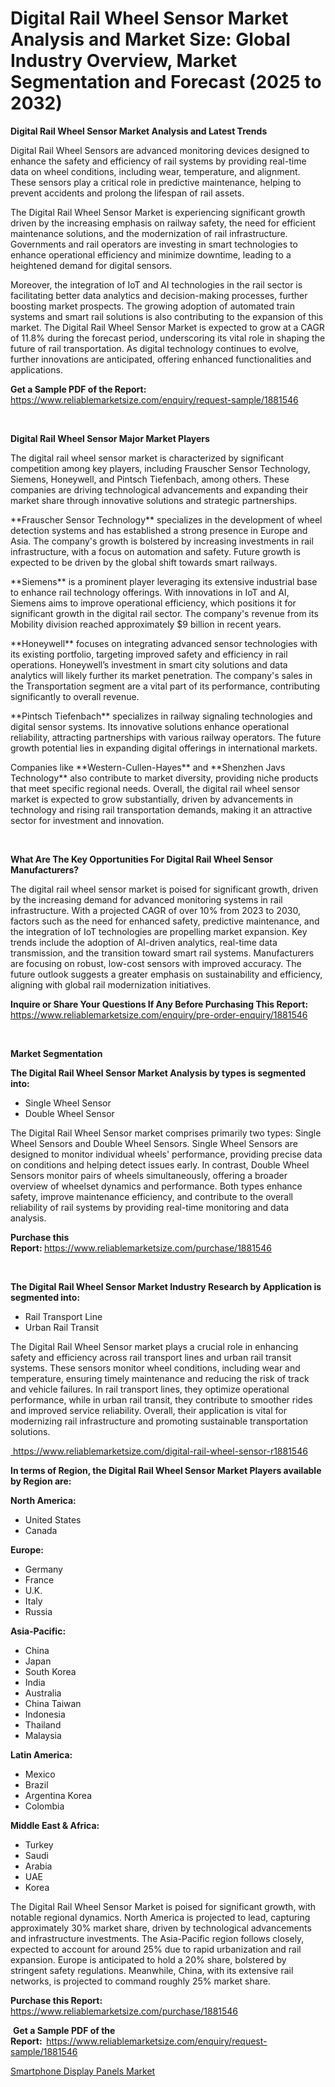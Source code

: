 <p><h1>Digital Rail Wheel Sensor Market Analysis and Market Size: Global Industry Overview, Market Segmentation and Forecast (2025 to 2032)</h1></p><p><strong>Digital Rail Wheel Sensor Market Analysis and Latest Trends</strong></p>
<p><p>Digital Rail Wheel Sensors are advanced monitoring devices designed to enhance the safety and efficiency of rail systems by providing real-time data on wheel conditions, including wear, temperature, and alignment. These sensors play a critical role in predictive maintenance, helping to prevent accidents and prolong the lifespan of rail assets. </p><p>The Digital Rail Wheel Sensor Market is experiencing significant growth driven by the increasing emphasis on railway safety, the need for efficient maintenance solutions, and the modernization of rail infrastructure. Governments and rail operators are investing in smart technologies to enhance operational efficiency and minimize downtime, leading to a heightened demand for digital sensors. </p><p>Moreover, the integration of IoT and AI technologies in the rail sector is facilitating better data analytics and decision-making processes, further boosting market prospects. The growing adoption of automated train systems and smart rail solutions is also contributing to the expansion of this market. The Digital Rail Wheel Sensor Market is expected to grow at a CAGR of 11.8% during the forecast period, underscoring its vital role in shaping the future of rail transportation. As digital technology continues to evolve, further innovations are anticipated, offering enhanced functionalities and applications.</p></p>
<p><strong>Get a Sample PDF of the Report:&nbsp;</strong> <a href="https://www.reliablemarketsize.com/enquiry/request-sample/1881546?utm_campaign=2946&utm_medium=2&utm_source=Github&utm_content=ia&utm_term=07042025&utm_id=digital-rail-wheel-sensor">https://www.reliablemarketsize.com/enquiry/request-sample/1881546</a></p>
<p>&nbsp;</p>
<p><strong>Digital Rail Wheel Sensor Major Market Players</strong></p>
<p><p>The digital rail wheel sensor market is characterized by significant competition among key players, including Frauscher Sensor Technology, Siemens, Honeywell, and Pintsch Tiefenbach, among others. These companies are driving technological advancements and expanding their market share through innovative solutions and strategic partnerships.</p><p>**Frauscher Sensor Technology** specializes in the development of wheel detection systems and has established a strong presence in Europe and Asia. The company's growth is bolstered by increasing investments in rail infrastructure, with a focus on automation and safety. Future growth is expected to be driven by the global shift towards smart railways.</p><p>**Siemens** is a prominent player leveraging its extensive industrial base to enhance rail technology offerings. With innovations in IoT and AI, Siemens aims to improve operational efficiency, which positions it for significant growth in the digital rail sector. The company's revenue from its Mobility division reached approximately $9 billion in recent years.</p><p>**Honeywell** focuses on integrating advanced sensor technologies with its existing portfolio, targeting improved safety and efficiency in rail operations. Honeywell’s investment in smart city solutions and data analytics will likely further its market penetration. The company's sales in the Transportation segment are a vital part of its performance, contributing significantly to overall revenue.</p><p>**Pintsch Tiefenbach** specializes in railway signaling technologies and digital sensor systems. Its innovative solutions enhance operational reliability, attracting partnerships with various railway operators. The future growth potential lies in expanding digital offerings in international markets.</p><p>Companies like **Western-Cullen-Hayes** and **Shenzhen Javs Technology** also contribute to market diversity, providing niche products that meet specific regional needs. Overall, the digital rail wheel sensor market is expected to grow substantially, driven by advancements in technology and rising rail transportation demands, making it an attractive sector for investment and innovation.</p></p>
<p>&nbsp;</p>
<p><strong>What Are The Key Opportunities For Digital Rail Wheel Sensor Manufacturers?</strong></p>
<p><p>The digital rail wheel sensor market is poised for significant growth, driven by the increasing demand for advanced monitoring systems in rail infrastructure. With a projected CAGR of over 10% from 2023 to 2030, factors such as the need for enhanced safety, predictive maintenance, and the integration of IoT technologies are propelling market expansion. Key trends include the adoption of AI-driven analytics, real-time data transmission, and the transition toward smart rail systems. Manufacturers are focusing on robust, low-cost sensors with improved accuracy. The future outlook suggests a greater emphasis on sustainability and efficiency, aligning with global rail modernization initiatives.</p></p>
<p><strong>Inquire or Share Your Questions If Any Before Purchasing This Report:</strong> <a href="https://www.reliablemarketsize.com/enquiry/pre-order-enquiry/1881546?utm_campaign=2946&utm_medium=2&utm_source=Github&utm_content=ia&utm_term=07042025&utm_id=digital-rail-wheel-sensor">https://www.reliablemarketsize.com/enquiry/pre-order-enquiry/1881546</a></p>
<p>&nbsp;</p>
<p><strong>Market Segmentation</strong></p>
<p><strong>The Digital Rail Wheel Sensor Market Analysis by types is segmented into:</strong></p>
<p><ul><li>Single Wheel Sensor</li><li>Double Wheel Sensor</li></ul></p>
<p><p>The Digital Rail Wheel Sensor market comprises primarily two types: Single Wheel Sensors and Double Wheel Sensors. Single Wheel Sensors are designed to monitor individual wheels' performance, providing precise data on conditions and helping detect issues early. In contrast, Double Wheel Sensors monitor pairs of wheels simultaneously, offering a broader overview of wheelset dynamics and performance. Both types enhance safety, improve maintenance efficiency, and contribute to the overall reliability of rail systems by providing real-time monitoring and data analysis.</p></p>
<p><strong>Purchase this Report:&nbsp;</strong><a href="https://www.reliablemarketsize.com/purchase/1881546?utm_campaign=2946&utm_medium=2&utm_source=Github&utm_content=ia&utm_term=07042025&utm_id=digital-rail-wheel-sensor">https://www.reliablemarketsize.com/purchase/1881546</a></p>
<p>&nbsp;</p>
<p><strong>The Digital Rail Wheel Sensor Market Industry Research by Application is segmented into:</strong></p>
<p><ul><li>Rail Transport Line</li><li>Urban Rail Transit</li></ul></p>
<p><p>The Digital Rail Wheel Sensor market plays a crucial role in enhancing safety and efficiency across rail transport lines and urban rail transit systems. These sensors monitor wheel conditions, including wear and temperature, ensuring timely maintenance and reducing the risk of track and vehicle failures. In rail transport lines, they optimize operational performance, while in urban rail transit, they contribute to smoother rides and improved service reliability. Overall, their application is vital for modernizing rail infrastructure and promoting sustainable transportation solutions.</p></p>
<p><a href="https://www.reliablemarketsize.com/digital-rail-wheel-sensor-r1881546?utm_campaign=2946&utm_medium=2&utm_source=Github&utm_content=ia&utm_term=07042025&utm_id=digital-rail-wheel-sensor">&nbsp;https://www.reliablemarketsize.com/digital-rail-wheel-sensor-r1881546</a></p>
<p><strong>In terms of Region, the Digital Rail Wheel Sensor Market Players available by Region are:</strong></p>
<p>
    <p> <strong> North America: </strong>
        <ul>
            <li>United States</li>
            <li>Canada</li>
        </ul>
        </p> 
    <p> <strong> Europe: </strong>
        <ul>
            <li>Germany</li>
            <li>France</li>
            <li>U.K.</li>
            <li>Italy</li>
            <li>Russia</li>
        </ul>
        </p> 
    <p> <strong> Asia-Pacific: </strong>
        <ul>
            <li>China</li>
            <li>Japan</li>
            <li>South Korea</li>
            <li>India</li>
            <li>Australia</li>
            <li>China Taiwan</li>
            <li>Indonesia</li>
            <li>Thailand</li>
            <li>Malaysia</li>
        </ul>
        </p> 
    <p> <strong> Latin America: </strong>
        <ul>
            <li>Mexico</li>
            <li>Brazil</li>
            <li>Argentina Korea</li>
            <li>Colombia</li>
        </ul>
        </p> 
    <p> <strong> Middle East & Africa: </strong>
        <ul>
            <li>Turkey</li>
            <li>Saudi</li>
            <li>Arabia</li>
            <li>UAE</li>
            <li>Korea</li>
        </ul>
    </p>
    </p>
<p><p>The Digital Rail Wheel Sensor Market is poised for significant growth, with notable regional dynamics. North America is projected to lead, capturing approximately 30% market share, driven by technological advancements and infrastructure investments. The Asia-Pacific region follows closely, expected to account for around 25% due to rapid urbanization and rail expansion. Europe is anticipated to hold a 20% share, bolstered by stringent safety regulations. Meanwhile, China, with its extensive rail networks, is projected to command roughly 25% market share.</p></p>
<p><strong>Purchase this Report: </strong><a href="https://www.reliablemarketsize.com/purchase/1881546?utm_campaign=2946&utm_medium=2&utm_source=Github&utm_content=ia&utm_term=07042025&utm_id=digital-rail-wheel-sensor">https://www.reliablemarketsize.com/purchase/1881546</a></p>
<p>&nbsp;<strong>Get a Sample PDF of the Report:&nbsp;&nbsp;</strong><a href="https://www.reliablemarketsize.com/enquiry/request-sample/1881546?utm_campaign=2946&utm_medium=2&utm_source=Github&utm_content=ia&utm_term=07042025&utm_id=digital-rail-wheel-sensor">https://www.reliablemarketsize.com/enquiry/request-sample/1881546</a></p>
<p><strong></strong></p>
<p><p><a href="https://github.com/saroarmaicky/Market-Research-Report-List-1/blob/main/smartphone-display-panels-market.md?utm_campaign=2946&utm_medium=2&utm_source=Github&utm_content=ia&utm_term=07042025&utm_id=digital-rail-wheel-sensor">Smartphone Display Panels Market</a></p></p>